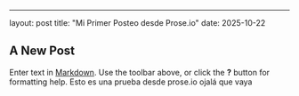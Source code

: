 ---
layout: post
title: "Mi Primer Posteo desde Prose.io"
date: 2025-10-22
## A New Post

Enter text in [Markdown](http://daringfireball.net/projects/markdown/). Use the toolbar above, or click the **?** button for formatting help.
Esto es una prueba desde prose.io ojalá que vaya